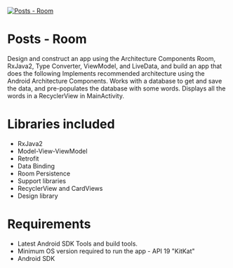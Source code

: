 [![Posts - Room](https://img.shields.io/badge/Mohaned%20Zekry-Room-red)](https://github.com/MohanedZekry/RoomOverview)
>

# Posts - Room
Design and construct an app using the Architecture Components Room, RxJava2, Type Converter, ViewModel, and LiveData, and build an app that does the following
Implements recommended architecture using the Android Architecture Components.
Works with a database to get and save the data, and pre-populates the database with some words.
Displays all the words in a RecyclerView in MainActivity.

# Libraries included
<ul>
 	<li>RxJava2</li>
	<li>Model-View-ViewModel</li>
	<li>Retrofit</li>	
	<li>Data Binding</li>
 	<li>Room Persistence</li>
	<li>Support libraries</li>
	<li>RecyclerView and CardViews</li>
	<li>Design library</li>
</ul>

# Requirements
<ul>
	<li>Latest Android SDK Tools and build tools.</li>
	<li>Minimum OS version required to run the app - API 19 "KitKat" </l>
	<li>Android SDK</li>
</ul>
